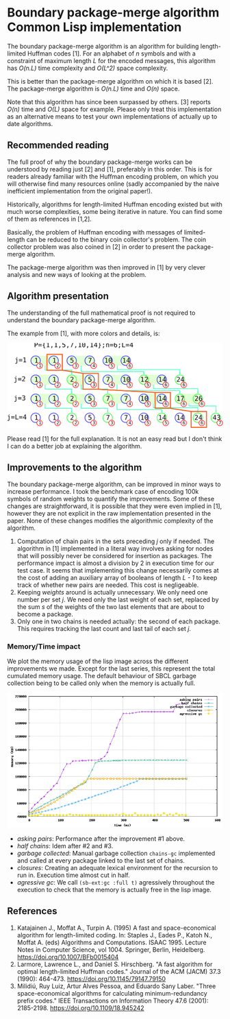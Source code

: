 # Boundary package-merge algorithm Common Lisp implementation
The boundary package-merge algorithm is an algorithm for building length-limited
Huffman codes [1]. For an alphabet of _n_ symbols and with a constraint of
maximum length _L_ for the encoded messages, this algorithm has _O(n.L)_ time
complexity and _O(L^2)_ space complexity.

This is better than the package-merge algorithm on which it is based [2]. The
package-merge algorithm is _O(n.L)_ time and _O(n)_ space.

Note that this algorithm has since been surpassed by others. [3] reports _O(n)_
time and _O(L)_ space for example. Please only treat this implementation as an 
alternative means to test your own implementations of actually up to date 
algorithms.
## Recommended reading
The full proof of why the boundary package-merge works can be understood by
reading just [2] and [1], preferably in this order. This is for readers
already familiar with the Huffman encoding problem, on which you will otherwise
find many resources online (sadly accompanied by the naive inefficient
implementation from the original paper!).

Historically, algorithms for length-limited Huffman encoding existed but with
much worse complexities, some being iterative in nature. You can find
some of them as references in [1,2].

Basically, the problem of Huffman encoding with messages of limited-length
can be reduced to the binary coin collector's problem. The coin collector
problem was also coined in [2] in order to present the package-merge algorithm.

The package-merge algorithm was then improved in [1] by very clever analysis and
new ways of looking at the problem.

## Algorithm presentation
The understanding of the full mathematical proof is not required to understand
the boundary package-merge algorithm.

The example from [1], with more colors and details, is:

![Boundary package-merge diagram](doc/bnd-pkg-merge.svg)

Please read [1] for the full explanation. It is not an easy read but I don't
think I can do a better job at explaining the algorithm.

## Improvements to the algorithm
The boundary package-merge algorithm, can be improved in minor ways to increase
performance. I took the benchmark case of encoding 100k symbols of random
weights to quantify the improvements.
Some of these changes are straightforward, it is possible that they were even
implied in [1], however they are not explicit in the raw implementation 
presented in the paper.
None of these changes modifies the algorithmic complexity of the algorithm.

1. Computation of chain pairs in the sets preceding _j_ only if needed. The
algorithm in [1] implemented in a literal way involves asking for nodes that 
will possibly never be considered for insertion as packages. The performance 
impact is almost a division by 2 in execution time for our test case. It seems 
that implementing this change necessarily comes at the cost of adding an 
auxiliary array of booleans of length _L - 1_ to keep track of whether new pairs
are needed. This cost is negligeable.
1. Keeping *weights* around is actually unnecessary. We only need one number per
set _j_. We need only the last weight of each set, replaced by the sum *s* of
the weights of the two last elements that are about to become a package.
1. Only one in two chains is needed actually: the second of each package. This
requires tracking the last count and last tail of each set *j*.

### Memory/Time impact
We plot the memory usage of the lisp image across the different improvements we
made. Except for the last series, this represent the total cumulated memory
usage. The default behaviour of SBCL garbage collection being to be called only
when the memory is actually full.

![memory-time plots](test-data/ram-usage.png)

* _asking pairs_: Performance after the improvement #1 above.
* _half chains_: Idem after #2 and #3.
* _garbage collected_: Manual garbage collection `chains-gc` implemented and
called at every package linked to the last set of chains.
* _closures_: Creating an adequate lexical environment for the recursion to run
in. Execution time almost cut in half.
* _agressive gc_: We call `(sb-ext:gc :full t)` agressively throughout the
execution to check that the memory is actually free in the lisp image. 

## References
1. Katajainen J., Moffat A., Turpin A. (1995) A fast and space-economical algorithm for length-limited coding. In: Staples J., Eades P., Katoh N., Moffat A. (eds) Algorithms and Computations. ISAAC 1995. Lecture Notes in Computer Science, vol 1004. Springer, Berlin, Heidelberg. https://doi.org/10.1007/BFb0015404
1. Larmore, Lawrence L., and Daniel S. Hirschberg. "A fast algorithm for optimal length-limited Huffman codes." Journal of the ACM (JACM) 37.3 (1990): 464-473. https://doi.org/10.1145/79147.79150
1. Milidiú, Ruy Luiz, Artur Alves Pessoa, and Eduardo Sany Laber. "Three space-economical algorithms for calculating minimum-redundancy prefix codes." IEEE Transactions on Information Theory 47.6 (2001): 2185-2198. https://doi.org/10.1109/18.945242
